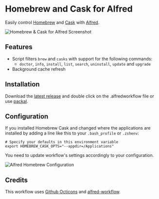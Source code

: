 Homebrew and Cask for Alfred
=========

Easily control [Homebrew](https://brew.sh) and [Cask](https://brew.sh) with [Alfred](http://www.alfredapp.com).

![Homebrew & Cask for Alfred Screenshot](https://raw.github.com/fniephaus/alfred-homebrew/master/screenshot.gif)


## Features

- Script filters ```brew``` and ```casks``` with support for the following commands:
    - ```doctor```, ```info```, ```install```, ```list```, ```search```, ```uninstall```, ```update``` and ```upgrade```
- Background cache refresh


## Installation

Download the [latest release](https://github.com/fniephaus/alfred-homebrew/releases/latest) and double click on the .alfredworkflow file or use [packal](http://www.packal.org).


## Configuration

If you installed Homebrew Cask and changed where the applications are installed by adding a line like this to your `.bash_profile` or `.zshenv`:

```shell
# Specify your defaults in this environment variable
export HOMEBREW_CASK_OPTS="--appdir=/Applications"
```

You need to update workflow's settings accordingly to your configuration.

![Alfred Homebrew Configuration](https://raw.githubusercontent.com/fniephaus/alfred-homebrew/master/cask-config.png)

## Credits

This workflow uses [Github Octicons](https://github.com/github/octicons/) and [alfred-workflow](https://github.com/deanishe/alfred-workflow).

